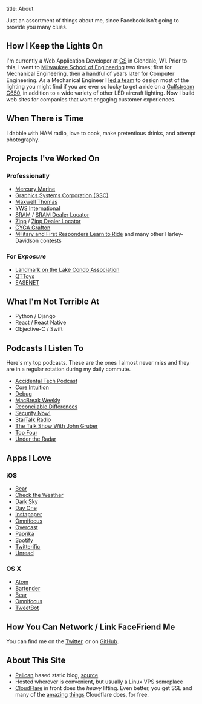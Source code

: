 title: About

Just an assortment of things about me, since Facebook isn't going to provide you many clues.

## How I Keep the Lights On

I'm currently a Web Application Developer at [GS](https://www.gsdesign.com) in Glendale, WI.  Prior to this, I went to [Milwaukee School of Engineering](http://www.msoe.edu) two times; first for Mechanical Engineering, then a handful of years later for Computer Engineering.  As a Mechanical Engineer I [led a team](http://www.emteq.com) to design most of the lighting you might find if you are ever so lucky to get a ride on a [Gulfstream G650](http://www.gulfstream.com/aircraft/gulfstream-g650), in addition to a wide variety of other LED aircraft lighting.  Now I build web sites for companies that want engaging customer experiences.

## When There is Time

I dabble with HAM radio, love to cook, make pretentious drinks, and attempt photography.

## Projects I've Worked On
### Professionally
- [Mercury Marine](https://www.mercurymarine.com/en/us/)
- [Graphics Systems Corporation (GSC)](https://www.gsc-3d.com)
- [Maxwell Thomas](https://www.maxwellthomas.com)
- [YWS International](https://ywsinternational.com/)
- [SRAM](https://www.sram.com) / [SRAM Dealer Locator](https://www.sram.com/find-dealer/)
- [Zipp](http://zipp.com) / [Zipp Dealer Locator](http://zipp.com/dealers/)
- [CYGA Grafton](http://cygagrafton.com)
- [Military and First Responders Learn to Ride](https://ridefree.harley-davidson.com/americanheroes/) and many other Harley-Davidson contests

### For _Exposure_
- [Landmark on the Lake Condo Association](https://landmarkonthelake.com)
- [QTToys](http://qttoys.com/)
- [EASENET](https://web.archive.org/web/20140517055620/http://easenet.co/)

## What I'm Not Terrible At
- Python / Django
- React / React Native
- Objective-C / Swift

## Podcasts I Listen To

Here's my top podcasts.  These are the ones I almost never miss and they are in a regular rotation during my daily commute.

- [Accidental Tech Podcast](http://atp.fm)
- [Core Intuition](http://www.coreint.org)
- [Debug](https://twitter.com/debugcast)
- [MacBreak Weekly](https://twit.tv/shows/macbreak-weekly)
- [Reconcilable Differences](https://www.relay.fm/rd)
- [Security Now!](https://twit.tv/shows/security-now)
- [StarTalk Radio](http://www.startalkradio.net)
- [The Talk Show With John Gruber](http://daringfireball.net/thetalkshow/)
- [Top Four](https://www.relay.fm/topfour)
- [Under the Radar](https://www.relay.fm/radar)

## Apps I Love

### iOS
* [Bear](https://itunes.apple.com/us/app/bear-beautiful-writing-app/id1016366447?ls=1&mt=8)
* [Check the Weather](https://itunes.apple.com/us/app/check-the-weather/id557872119?mt=8)
* [Dark Sky](https://itunes.apple.com/us/app/dark-sky-hyperlocal-weather/id517329357?mt=8)
* [Day One](https://itunes.apple.com/us/app/day-one-journal-notes-diary/id421706526?mt=8)
* [Instapaper](https://itunes.apple.com/us/app/instapaper/id288545208?mt=8)
* [Omnifocus](https://itunes.apple.com/us/app/omnifocus-2/id904071710?mt=8)
* [Overcast](https://itunes.apple.com/us/app/overcast-podcast-player/id888422857?mt=8)
* [Paprika](https://itunes.apple.com/us/app/paprika-recipe-manager-for/id406732590?mt=8)
* [Spotify](https://itunes.apple.com/us/app/spotify-music/id324684580?mt=8)
* [Twitterific](https://itunes.apple.com/us/app/twitterrific-5-for-twitter/id580311103?mt=8)
* [Unread](https://itunes.apple.com/us/app/unread-rss-news-reader/id911364254?mt=8)

### OS X
* [Atom](https://atom.io)
* [Bartender](https://www.macbartender.com)
* [Bear](https://itunes.apple.com/us/app/bear-beautiful-writing-app/id1091189122?ls=1&mt=12)
* [Omnifocus](https://itunes.apple.com/us/app/omnifocus-2/id867299399?mt=12)
* [TweetBot](https://geo.itunes.apple.com/us/app/tweetbot-for-twitter/id557168941?mt=12&at=11l4Hu)

## How You Can Network / Link FaceFriend Me

You can find me on the [Twitter](https://twitter.com/chriserickson), or on [GitHub](https://github.com/chris-erickson).

## About This Site
* [Pelican](Link) based static blog, [source](https://github.com/chris-erickson/chriserickson.me)
* Hosted wherever is convenient, but usually a Linux VPS someplace
* [CloudFlare](https://www.cloudflare.com) in front does the *heavy* lifting.  Even better, you get SSL and many of the [amazing](https://blog.cloudflare.com/introducing-http2/) [things](https://blog.cloudflare.com/ensuring-that-the-web-is-for-everyone/) Cloudflare does, for free.
